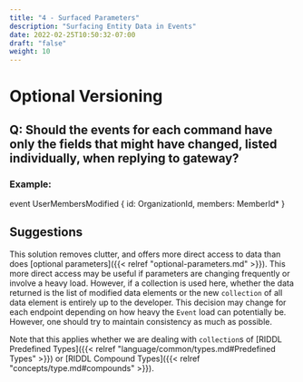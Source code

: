 ```yaml
---
title: "4 - Surfaced Parameters"
description: "Surfacing Entity Data in Events"
date: 2022-02-25T10:50:32-07:00
draft: "false"
weight: 10
---
```


# Optional Versioning

## Q: Should the events for each command have only the fields that might have changed, listed individually, when replying to gateway?

### Example:

event UserMembersModified {
    id: OrganizationId,
    members: MemberId*
}

## Suggestions

This solution removes clutter, and offers more direct access to data than does [optional parameters]({{< relref "optional-parameters.md" >}}).
This more direct access may be useful if parameters are changing frequently or involve a heavy load. However, if a collection is used here,
whether the data returned is the list of modified data elements or the new `collection` of all data element is entirely
up to the developer. This decision may change for each endpoint depending on how heavy the `Event` load can potentially be. However,
one should try to maintain consistency as much as possible.

Note that this applies whether we are dealing with `collection`s of [RIDDL Predefined Types]({{< relref "language/common/types.md#Predefined Types" >}}) or [RIDDL Compound Types]({{< relref "concepts/type.md#compounds" >}}).